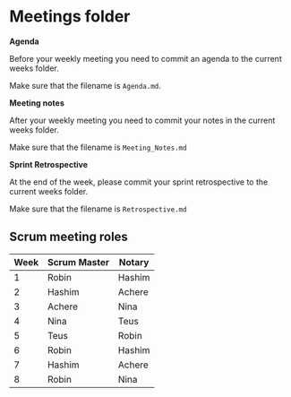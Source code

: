 # Meetings folder

**Agenda**

Before your weekly meeting you need to commit an agenda to the current weeks folder.

Make sure that the filename is `Agenda.md`.

**Meeting notes**

After your weekly meeting you need to commit your notes in the current weeks folder. 

Make sure that the filename is `Meeting_Notes.md`

**Sprint Retrospective**

At the end of the week, please commit your sprint retrospective to the current weeks folder. 

Make sure that the filename is `Retrospective.md`

## Scrum meeting roles

|Week|Scrum Master|Notary |
|--|--|--|
|1|Robin|Hashim|
|2|Hashim|Achere|
|3|Achere|Nina|
|4|Nina|Teus|
|5|Teus|Robin|
|6|Robin|Hashim|
|7|Hashim|Achere|
|8|Robin|Nina|


